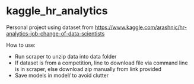 # kaggle_hr_analytics
Personal project using dataset from https://www.kaggle.com/arashnic/hr-analytics-job-change-of-data-scientists

How to use:
- Run scraper to unzip data into data folder
- If dataset is from a competition, line to download file via command line is in scraper, else download zip manually from link provided
- Save models in model/ to avoid clutter